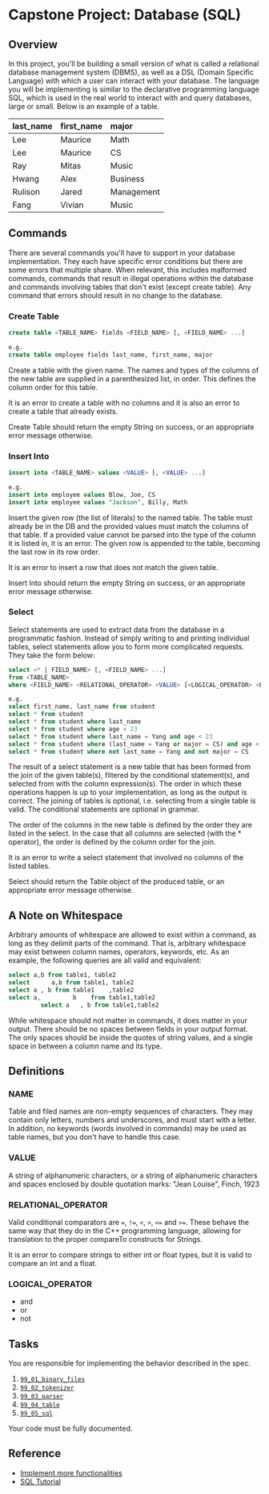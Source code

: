 # Capstone Project: Database (SQL)

## Overview

In this project, you'll be building a small version of what is called a relational database management system (DBMS), as well as a DSL (Domain Specific Language) with which a user can interact with your database. The language you will be implementing is similar to the declarative programming language SQL, which is used in the real world to interact with and query databases, large or small. Below is an example of a table.

| last_name | first_name | major |
| :-------- | :--------- | :---- |
| Lee | Maurice | Math |
| Lee | Maurice | CS |
| Ray | Mitas | Music |
| Hwang | Alex | Business |
| Rulison | Jared | Management |
| Fang | Vivian | Music |

## Commands

There are several commands you'll have to support in your database implementation. They each have specific error conditions but there are some errors that multiple share. When relevant, this includes malformed commands, commands that result in illegal operations within the database and commands involving tables that don't exist (except create table). Any command that errors should result in no change to the database.

### Create Table

```sql
create table <TABLE_NAME> fields <FIELD_NAME> [, <FIELD_NAME> ...]

e.g.
create table employee fields last_name, first_name, major
```

Create a table with the given name. The names and types of the columns of the new table are supplied in a parenthesized list, in order. This defines the column order for this table.

It is an error to create a table with no columns and it is also an error to create a table that already exists.

Create Table should return the empty String on success, or an appropriate error message otherwise.

### Insert Into

```sql
insert into <TABLE_NAME> values <VALUE> [, <VALUE> ...] 

e.g.
insert into employee values Blow, Joe, CS
insert into employee values "Jackson", Billy, Math
```

Insert the given row (the list of literals) to the named table. The table must already be in the DB and the provided values must match the columns of that table. If a provided value cannot be parsed into the type of the column it is listed in, it is an error. The given row is appended to the table, becoming the last row in its row order.

It is an error to insert a row that does not match the given table.

Insert Into should return the empty String on success, or an appropriate error message otherwise.

### Select

Select statements are used to extract data from the database in a programmatic fashion. Instead of simply writing to and printing individual tables, select statements allow you to form more complicated requests. They take the form below:

```sql
select <* | FIELD_NAME> [, <FIELD_NAME> ...]
from <TABLE_NAME>
where <FIELD_NAME> <RELATIONAL_OPERATOR> <VALUE> [<LOGICAL_OPERATOR> <FIELD_NAME> <RELATIONAL_OPERATOR> <VALUE> ...]

e.g.
select first_name, last_name from student
select * from student
select * from student where last_name
select * from student where age < 23
select * from student where last_name = Yang and age < 23
select * from student where (last_name = Yang or major = CS) and age < 23
select * from student where not last_name = Yang and not major = CS
```

The result of a select statement is a new table that has been formed from the join of the given table(s), filtered by the conditional statement(s), and selected from with the column expression(s). The order in which these operations happen is up to your implementation, as long as the output is correct. The joining of tables is optional, i.e. selecting from a single table is valid. The conditional statements are optional in grammar.

The order of the columns in the new table is defined by the order they are listed in the select. In the case that all columns are selected (with the * operator), the order is defined by the column order for the join.

It is an error to write a select statement that involved no columns of the listed tables.

Select should return the Table object of the produced table, or an appropriate error message otherwise.

## A Note on Whitespace

Arbitrary amounts of whitespace are allowed to exist within a command, as long as they delimit parts of the command. That is, arbitrary whitespace may exist between column names, operators, keywords, etc. As an example, the following queries are all valid and equivalent:

```sql
select a,b from table1, table2
select      a,b from table1, table2
select a , b from table1    ,table2
select a,         b    from table1,table2
         select a   , b from table1,table2
```

While whitespace should not matter in commands, it does matter in your output. There should be no spaces between fields in your output format. The only spaces should be inside the quotes of string values, and a single space in between a column name and its type.

## Definitions

### NAME

Table and filed names are non-empty sequences of characters. They may contain only letters, numbers and underscores, and must start with a letter. In addition, no keywords (words involved in commands) may be used as table names, but you don't have to handle this case.

### VALUE

A string of alphanumeric characters, or a string of alphanumeric characters and spaces enclosed by double quotation marks: "Jean Louise", Finch, 1923

### RELATIONAL_OPERATOR

Valid conditional comparators are `=`, `!=`, `<`, `>`, `<=` and `>=`. These behave the same way that they do in the C++ programming language, allowing for translation to the proper compareTo constructs for Strings.

It is an error to compare strings to either int or float types, but it is valid to compare an int and a float.

### LOGICAL_OPERATOR

- and
- or
- not

## Tasks

You are responsible for implementing the behavior described in the spec.

1. [`99_01_binary_files`](99_01_binary_files/)
2. [`99_02_tokenizer`](99_02_tokenizer/)
3. [`99_03_parser`](99_03_parser/)
4. [`99_04_table`](99_04_table/)
5. [`99_05_sql`](99_05_sql/)

Your code must be fully documented.

## Reference

- [Implement more functionalities](http://sp17.datastructur.es/materials/proj/proj2/proj2.html)
- [SQL Tutorial](https://www.w3schools.com/sql/)
